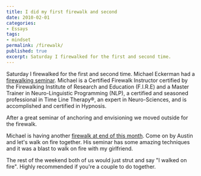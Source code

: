 ```yaml
---
title: I did my first firewalk and second
date: 2010-02-01
categories:
- Essays
tags:
- mindset
permalink: /firewalk/
published: true
excerpt: Saturday I firewalked for the first and second time.
---
```

Saturday I firewalked for the first and second time. Michael Eckerman had a [firewalking seminar](http://firewalkaustin.com/). Michael is a Certified Firewalk Instructor certified by the Firewalking Institute of Research and Education (F.I.R.E) and a Master Trainer in Neuro-Linguistic Programming (NLP), a certified and seasoned professional in Time Line Therapy®, an expert in Neuro-Sciences, and is accomplished and certified in Hypnosis.

After a great seminar of anchoring and envisioning we moved outside for the firewalk.

Michael is having another [firewalk at end of this month](http://firewalkaustin.com/). Come on by Austin and let's walk on fire together. His seminar has some amazing techniques and it was a blast to walk on fire with my girlfriend.

The rest of the weekend both of us would just strut and say "I walked on fire". Highly recommended if you're a couple to do together.
